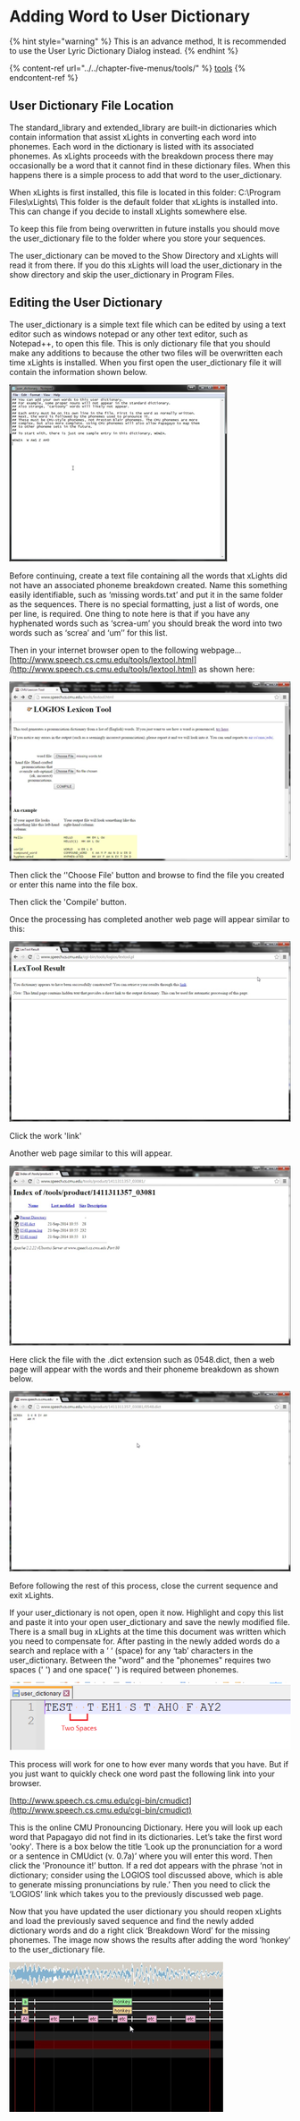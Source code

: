 # Adding Word to User Dictionary

{% hint style="warning" %}
This is an advance method, It is recommended to use the User Lyric Dictionary Dialog instead.&#x20;
{% endhint %}

{% content-ref url="../../chapter-five-menus/tools/" %}
[tools](../../chapter-five-menus/tools/)
{% endcontent-ref %}

## User Dictionary File Location

The standard\_library and extended\_library are built-in dictionaries which contain information that assist xLights in converting each word into phonemes. Each word in the dictionary is listed with its associated phonemes. As xLights proceeds with the breakdown process there may occasionally be a word that it cannot find in these dictionary files. When this happens there is a simple process to add that word to the user\_dictionary.

When xLights is first installed, this file is located in this folder:  C:\Program Files\xLights\  This folder is the default folder that xLights is installed into. This can change if you decide to install xLights somewhere else.

To keep this file from being overwritten in future installs you should move the user\_dictionary file to the folder where you store your sequences.

The user\_dictionary can be moved to the Show Directory and xLights will read it from there. If you do this xLights will load the user\_dictionary in the show directory and skip the user\_dictionary in Program Files.&#x20;

## Editing the User Dictionary

The user\_dictionary is a simple text file which can be edited by using a text editor such as windows notepad or any other text editor, such as Notepad++, to open this file. This is only dictionary file that you should make any additions to because the other two files will be overwritten each time xLights is installed. When you first open the user\_dictionary file it will contain the information shown below.

![](<../../../.gitbook/assets/pasted image 0 (21).png>)

Before continuing, create a text file containing all the words that xLights did not have an associated  phoneme breakdown created. Name this something easily identifiable, such as ‘missing words.txt’ and put it in the same folder as the sequences. There is no special formatting, just a list of words, one per line, is required. One thing to note here is that if you have any hyphenated words such as ‘screa-um’ you should break the word into two words such as ‘screa’ and ‘um’’ for this list.

Then in your internet browser open to the following webpage… [http://www.speech.cs.cmu.edu/tools/lextool.html](http://www.speech.cs.cmu.edu/tools/lextool.html) as shown here:

![](<../../../.gitbook/assets/pasted image 0 (22).png>)

Then click the ‘'Choose File' button and browse to find the file you created or enter this name into the file box.

Then click the 'Compile' button.

Once the processing has completed another web page will appear similar to this:

![](<../../../.gitbook/assets/pasted image 0 (23).png>)

Click the work 'link'

Another web page similar to this will appear.

![](<../../../.gitbook/assets/pasted image 0 (24).png>)

Here click the file with the .dict extension such as 0548.dict, then a web page will appear with the words and their phoneme breakdown as shown below.

![](<../../../.gitbook/assets/pasted image 0 (25).png>)

Before following the rest of this process, close the current sequence and exit xLights.

If your user\_dictionary is not open, open it now. Highlight and copy this list and paste it into your open user\_dictionary and save the newly modified file. There is a small bug in xLights at the time this document was written which you need to compensate for. After pasting in the newly added words do a search and replace with a ‘ ‘ (space) for any ‘tab’ characters in the user\_dictionary. Between the "word" and the "phonemes" requires two spaces ('  ') and one space(' ') is required between phonemes.

![](<../../../.gitbook/assets/image (561).png>)



This process will work for one to how ever many words that you have. But if you just want to quickly check one word past the following link into your browser.

[http://www.speech.cs.cmu.edu/cgi-bin/cmudict](http://www.speech.cs.cmu.edu/cgi-bin/cmudict)

This is the online CMU Pronouncing Dictionary. Here you will look up each word that Papagayo did not find in its dictionaries. Let’s take the first word 'ooky'. There is a box below the title ‘Look up the pronunciation for a word or a sentence in CMUdict (v. 0.7a)’ where you will enter this word. Then click the 'Pronounce it!’ button. If a red dot appears with the phrase ‘not in dictionary; consider using the LOGIOS tool discussed above, which is able to generate missing pronunciations by rule.’ Then you need to click the ‘LOGIOS’ link which takes you to the previously discussed web page.

Now that you have updated the user dictionary you should reopen xLights and load the previously saved sequence and find the newly added dictionary words and do a right click ‘Breakdown Word’ for the missing phonemes.  The image now shows the results after adding the word ‘honkey’ to the user\_dictionary file.

![](<../../../.gitbook/assets/pasted image 0 (26).png>)
